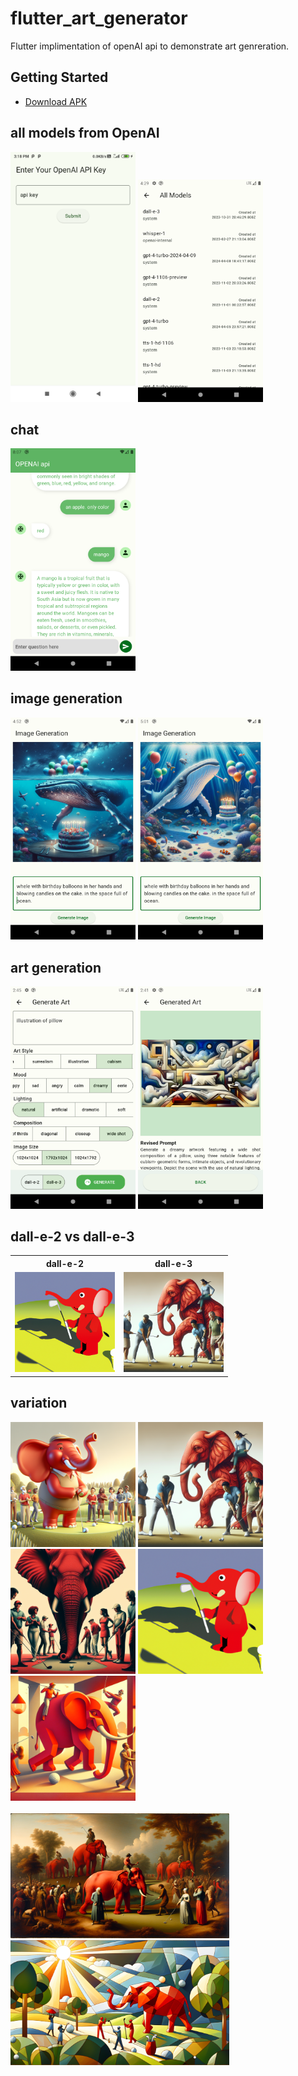 # flutter_art_generator

Flutter implimentation of openAI api to demonstrate art genreration.

## Getting Started

- [Download APK](https://github.com/Kunal0127/flutter_art_generator/blob/4b369eb5fe9f715cfebe111d16d0eef536e1d0e7/apk/app-release.apk)

## all models from OpenAI

<img src="screenshorts/Screenshot_1721818750.png" width="200">
<img src="screenshorts/Screenshot_1721818749.png" width="200">

## chat

<img src="screenshorts/Screenshot_1720708665.png" width="200">

## image generation

<img src="screenshorts/Screenshot_1721042568.png" width="200">
<img src="screenshorts/Screenshot_1721043111.png" width="200">

## art generation

<img src="screenshorts/Screenshot_1721812541.png" width="200">
<img src="screenshorts/Screenshot_1721812293.png" width="200">

<br>

## dall-e-2 vs dall-e-3

<table>
  <tr>
    <th>dall-e-2</th>
    <th>dall-e-3</th>
  </tr>
  <tr>
    <td><img src="screenshorts/img-b7sy2hXHea0ybs3FO4eIDUvR.png" width="160"  alt="Image 1"></td>
    <td><img src="screenshorts/img-3MVA9tdrOQ5yY9qYomYhX4Tl.png" width="160" alt="Image 2"></td>
  </tr>
</table>

## variation

<img src="screenshorts/img-3BSaQWRGI05JlDUq8zWp5F4g.png" width="200">
<img src="screenshorts/img-3MVA9tdrOQ5yY9qYomYhX4Tl.png" width="200">
<img src="screenshorts/img-9SI07SE7FrWkDpECTULU2tO7.png" width="200">
<img src="screenshorts/img-b7sy2hXHea0ybs3FO4eIDUvR.png" width="200">
<img src="screenshorts/img-o1ik5ngC8tNBb7mJkPPGoNS5.png" width="200">
<br> <br>
<img src="screenshorts/img-gsoE88y9uIs2Lsub8UcdRYES.png" height="200">
<img src="screenshorts/img-O2ilAeZfKIiUvsA9PZnsVS87.png" height="200">
